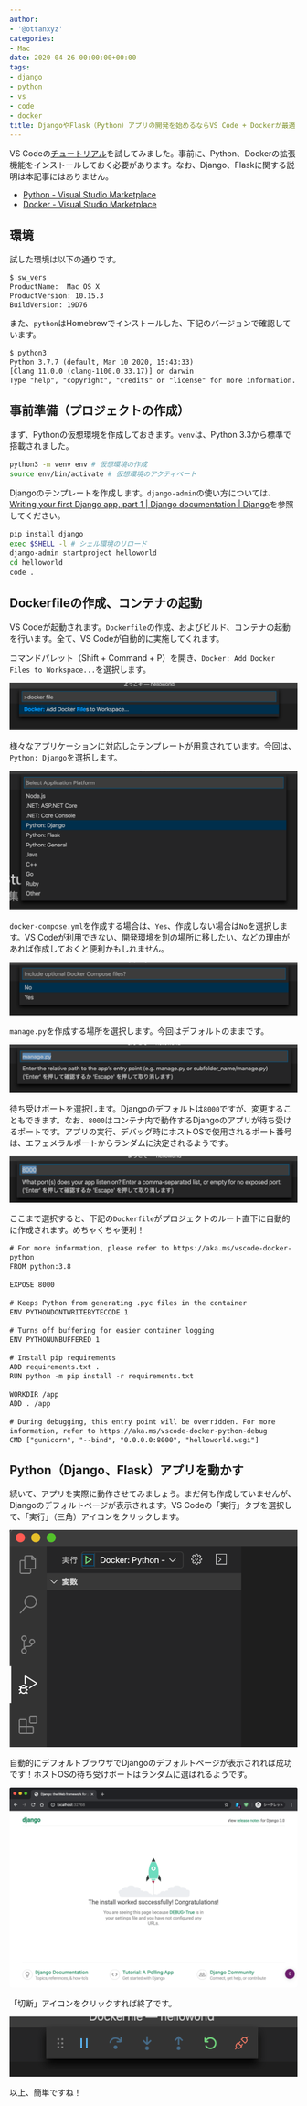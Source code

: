 ```yaml
---
author:
- '@ottanxyz'
categories:
- Mac
date: 2020-04-26 00:00:00+00:00
tags:
- django
- python
- vs
- code
- docker
title: DjangoやFlask（Python）アプリの開発を始めるならVS Code + Dockerが最適
---
```


VS Codeの[チュートリアル](https://code.visualstudio.com/docs/containers/quickstart-python)を試してみました。事前に、Python、Dockerの拡張機能をインストールしておく必要があります。なお、Django、Flaskに関する説明は本記事にはありません。

* [Python - Visual Studio Marketplace](https://marketplace.visualstudio.com/items?itemName=ms-python.python)
* [Docker - Visual Studio Marketplace](https://marketplace.visualstudio.com/items?itemName=ms-azuretools.vscode-docker)

## 環境

試した環境は以下の通りです。

```text
$ sw_vers
ProductName:  Mac OS X
ProductVersion: 10.15.3
BuildVersion: 19D76
```

また、`python`はHomebrewでインストールした、下記のバージョンで確認しています。

```text
$ python3
Python 3.7.7 (default, Mar 10 2020, 15:43:33)
[Clang 11.0.0 (clang-1100.0.33.17)] on darwin
Type "help", "copyright", "credits" or "license" for more information.
```

## 事前準備（プロジェクトの作成）

まず、Pythonの仮想環境を作成しておきます。`venv`は、Python 3.3から標準で搭載されました。

```zsh
python3 -m venv env # 仮想環境の作成
source env/bin/activate # 仮想環境のアクティベート
```

Djangoのテンプレートを作成します。`django-admin`の使い方については、[Writing your first Django app, part 1 | Django documentation | Django](https://docs.djangoproject.com/en/3.0/intro/tutorial01/)を参照してください。

```zsh
pip install django
exec $SHELL -l # シェル環境のリロード
django-admin startproject helloworld
cd helloworld
code .
```

## Dockerfileの作成、コンテナの起動

VS Codeが起動されます。`Dockerfile`の作成、およびビルド、コンテナの起動を行います。全て、VS Codeが自動的に実施してくれます。

コマンドパレット（Shift + Command + P）を開き、`Docker: Add Docker Files to Workspace...`を選択します。

![](screenshot-2020-03-20-11.39.22.png)

様々なアプリケーションに対応したテンプレートが用意されています。今回は、`Python: Django`を選択します。

![](screenshot-2020-03-20-11.40.24.png)

`docker-compose.yml`を作成する場合は、`Yes`、作成しない場合は`No`を選択します。VS Codeが利用できない、開発環境を別の場所に移したい、などの理由があれば作成しておくと便利かもしれません。

![](screenshot-2020-03-20-11.40.32.png)

`manage.py`を作成する場所を選択します。今回はデフォルトのままです。

![](screenshot-2020-03-20-11.40.38.png)

待ち受けポートを選択します。Djangoのデフォルトは`8000`ですが、変更することもできます。なお、`8000`はコンテナ内で動作するDjangoのアプリが待ち受けるポートです。アプリの実行、デバッグ時にホストOSで使用されるポート番号は、エフェメラルポートからランダムに決定されるようです。

![](screenshot-2020-03-20-11.40.44.png)

ここまで選択すると、下記の`Dockerfile`がプロジェクトのルート直下に自動的に作成されます。めちゃくちゃ便利！

```docker
# For more information, please refer to https://aka.ms/vscode-docker-python
FROM python:3.8

EXPOSE 8000

# Keeps Python from generating .pyc files in the container
ENV PYTHONDONTWRITEBYTECODE 1

# Turns off buffering for easier container logging
ENV PYTHONUNBUFFERED 1

# Install pip requirements
ADD requirements.txt .
RUN python -m pip install -r requirements.txt

WORKDIR /app
ADD . /app

# During debugging, this entry point will be overridden. For more information, refer to https://aka.ms/vscode-docker-python-debug
CMD ["gunicorn", "--bind", "0.0.0.0:8000", "helloworld.wsgi"]
```

## Python（Django、Flask）アプリを動かす

続いて、アプリを実際に動作させてみましょう。まだ何も作成していませんが、Djangoのデフォルトページが表示されます。VS Codeの「実行」タブを選択して、「実行」（三角）アイコンをクリックします。

![](screenshot-2020-03-20-11.48.24.png)

自動的にデフォルトブラウザでDjangoのデフォルトページが表示されれば成功です！ホストOSの待ち受けポートはランダムに選ばれるようです。

![](screenshot-2020-03-20-11.50.20.png)

「切断」アイコンをクリックすれば終了です。

![](screenshot-2020-03-20-16.27.44.png)

以上、簡単ですね！
